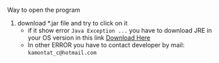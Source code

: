Way to open the program <br>
1. download *.jar file and try to click on it <br>
     - if it show error `Java Exception ...` you have to download JRE in your OS version in this link [Download Here](http://www.oracle.com/technetwork/java/javase/downloads/jre8-downloads-2133155.html) <br>
     - In other ERROR you have to contact developer by mail: `kamontat_c@hotmail.com` <br>
